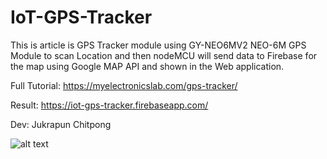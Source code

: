 # IoT-GPS-Tracker
This is article is GPS Tracker module using GY-NEO6MV2 NEO-6M GPS Module to scan Location and then nodeMCU will send data to Firebase for the map using Google MAP API and shown in the Web application.

Full Tutorial: https://myelectronicslab.com/gps-tracker/

Result: https://iot-gps-tracker.firebaseapp.com/

Dev: Jukrapun Chitpong

![alt text](gs://iot-gps-tracker.appspot.com/IoT_GPS_055.jpg)
